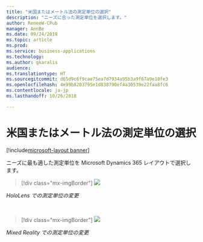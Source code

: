 ```yaml
---
title: "米国またはメートル法の測定単位の選択"
description: "ニーズに合った測定単位を選択します。"
author: ReneeW-CPub
manager: AnnBe
ms.date: 09/24/2018
ms.topic: article
ms.prod: 
ms.service: business-applications
ms.technology: 
ms.author: gkaralis
audience: 
ms.translationtype: HT
ms.sourcegitcommit: d65d9c6f9cae75ea7d7934a95b3a9f67a9e10fe3
ms.openlocfilehash: 4e99b8203795e1d838790ef4a30539e22faa8fc6
ms.contentlocale: ja-jp
ms.lasthandoff: 10/26/2018

---
```


# <a name="choose-between-us-and-metric-units-of-measure"></a>米国またはメートル法の測定単位の選択

[!include[microsoft-layout banner](../includes/microsoft-layout.md)]

ニーズに最も適した測定単位を Microsoft Dynamics 365 レイアウトで選択します。

> [!div class="mx-imgBorder"]
> ![](media/50c7394667e082054dbc3c01c5046fdb.jpg)

*HoloLens での測定単位の変更*

<br>

> [!div class="mx-imgBorder"]
> ![](media/d97b032ed0ea60438054b475510343ec.jpg)

*Mixed Reality での測定単位の変更*

